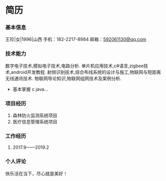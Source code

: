 # 简历

### 基本信息

王珍|女|1996|山西
手机：182-2217-8984
邮箱：592061130@qq.com

### 技术能力
数字电子技术,模拟电子技术,电路分析. 
单片机应用技术,c#语言,zigbee技术,android开发教程. 
射频识别技术,综合布线系统的设计与施工,物联网与短距离无线通讯技术. 
物联网导论知识,物联网组网技术及案例分析. 

* 基本掌握 c  java...

### 项目经历

1. 森林防火监测系统项目
2. 医疗信息管理系统项目

### 工作经历
1. 2017.9——2019.2

### 个人评论
快乐活在当下，尽心就是美好！
